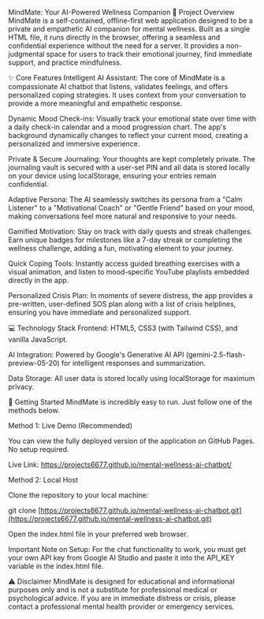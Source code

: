 MindMate: Your AI-Powered Wellness Companion
🧠 Project Overview
MindMate is a self-contained, offline-first web application designed to be a private and empathetic AI companion for mental wellness. Built as a single HTML file, it runs directly in the browser, offering a seamless and confidential experience without the need for a server. It provides a non-judgmental space for users to track their emotional journey, find immediate support, and practice mindfulness.

✨ Core Features
Intelligent AI Assistant: The core of MindMate is a compassionate AI chatbot that listens, validates feelings, and offers personalized coping strategies. It uses context from your conversation to provide a more meaningful and empathetic response.

Dynamic Mood Check-ins: Visually track your emotional state over time with a daily check-in calendar and a mood progression chart. The app's background dynamically changes to reflect your current mood, creating a personalized and immersive experience.

Private & Secure Journaling: Your thoughts are kept completely private. The journaling vault is secured with a user-set PIN and all data is stored locally on your device using localStorage, ensuring your entries remain confidential.

Adaptive Persona: The AI seamlessly switches its persona from a "Calm Listener" to a "Motivational Coach" or "Gentle Friend" based on your mood, making conversations feel more natural and responsive to your needs.

Gamified Motivation: Stay on track with daily quests and streak challenges. Earn unique badges for milestones like a 7-day streak or completing the wellness challenge, adding a fun, motivating element to your journey.

Quick Coping Tools: Instantly access guided breathing exercises with a visual animation, and listen to mood-specific YouTube playlists embedded directly in the app.

Personalized Crisis Plan: In moments of severe distress, the app provides a pre-written, user-defined SOS plan along with a list of crisis helplines, ensuring you have immediate and personalized support.

💻 Technology Stack
Frontend: HTML5, CSS3 (with Tailwind CSS), and vanilla JavaScript.

AI Integration: Powered by Google's Generative AI API (gemini-2.5-flash-preview-05-20) for intelligent responses and summarization.

Data Storage: All user data is stored locally using localStorage for maximum privacy.

🚀 Getting Started
MindMate is incredibly easy to run. Just follow one of the methods below.

Method 1: Live Demo (Recommended)

You can view the fully deployed version of the application on GitHub Pages. No setup required.

Live Link: https://projects6677.github.io/mental-wellness-ai-chatbot/

Method 2: Local Host

Clone the repository to your local machine:

git clone [https://projects6677.github.io/mental-wellness-ai-chatbot.git](https://projects6677.github.io/mental-wellness-ai-chatbot.git)

Open the index.html file in your preferred web browser.

Important Note on Setup:
For the chat functionality to work, you must get your own API key from Google AI Studio and paste it into the API_KEY variable in the index.html file.

⚠️ Disclaimer
MindMate is designed for educational and informational purposes only and is not a substitute for professional medical or psychological advice. If you are in immediate distress or crisis, please contact a professional mental health provider or emergency services.
